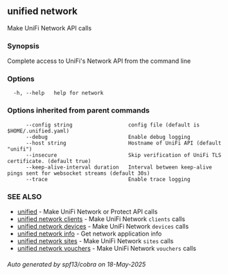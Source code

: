 ## unified network

Make UniFi Network API calls

### Synopsis

Complete access to UniFi's Network API from the command line

### Options

```
  -h, --help   help for network
```

### Options inherited from parent commands

```
      --config string                  config file (default is $HOME/.unified.yaml)
      --debug                          Enable debug logging
      --host string                    Hostname of UniFi API (default "unifi")
      --insecure                       Skip verification of UniFi TLS certificate. (default true)
      --keep-alive-interval duration   Interval between keep-alive pings sent for websocket streams (default 30s)
      --trace                          Enable trace logging
```

### SEE ALSO

* [unified](unified.md)	 - Make UniFi Network or Protect API calls
* [unified network clients](unified_network_clients.md)	 - Make UniFi Network `clients` calls
* [unified network devices](unified_network_devices.md)	 - Make UniFi Network `devices` calls
* [unified network info](unified_network_info.md)	 - Get network application info
* [unified network sites](unified_network_sites.md)	 - Make UniFi Network `sites` calls
* [unified network vouchers](unified_network_vouchers.md)	 - Make UniFi Network `vouchers` calls

###### Auto generated by spf13/cobra on 18-May-2025
